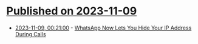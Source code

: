 # [Published on 2023-11-09](index.md)

* [2023-11-09, 00:21:00](https://yro.slashdot.org/story/23/11/08/2235203/whatsapp-now-lets-you-hide-your-ip-address-during-calls?utm_source=rss1.0mainlinkanon&utm_medium=feed) - [WhatsApp Now Lets You Hide Your IP Address During Calls](https://yro.slashdot.org/story/23/11/08/2235203/whatsapp-now-lets-you-hide-your-ip-address-during-calls?utm_source=rss1.0mainlinkanon&utm_medium=feed)
